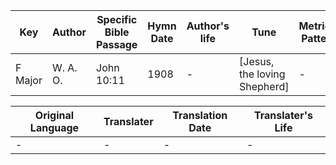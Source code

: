 Key | Author   | Specific Bible Passage     |Hymn Date |Author's life |Tune |Metrical Pattern   |Composer/Source
-- | --------- | ---------------------------|----------|--------------|-----|-------------------|-------------  
F Major |W. A. O. |John 10:11 |1908 |- |[Jesus, the loving Shepherd] |- |W. A. Ogden

Original Language | Translater | Translation Date   | Translater's Life  
----------------- | --------- | --------------------|-------------     
\- |- |- |-
